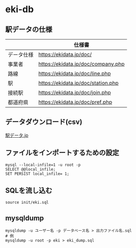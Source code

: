 # eki-db

## 駅データの仕様

|       | 仕様書                                |
|-------|------------------------------------|
| データ仕様 | https://ekidata.jp/doc/            |
| 事業者   | https://ekidata.jp/doc/company.php |
| 路線    | https://ekidata.jp/doc/line.php    |
| 駅     | https://ekidata.jp/doc/station.php |
| 接続駅   | https://ekidata.jp/doc/join.php    |
| 都道府県  | https://ekidata.jp/doc/pref.php    |

## データダウンロード(csv)

[駅データ.jp](https://ekidata.jp/)

## ファイルをインポートするための設定

```shell
mysql --local-infile=1 -u root -p
SELECT @@local_infile;
SET PERSIST local_infile= 1;
```

## SQLを流し込む

```shell
source init/eki.sql
```

## mysqldump

```shell
mysqldump -u ユーザー名 -p データベース名 > 出力ファイル名.sql
# 例
mysqldump -u root -p eki > eki_dump.sql
```
